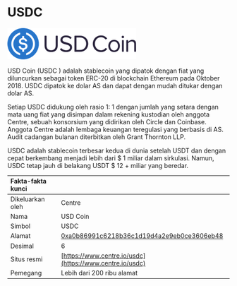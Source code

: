# USDC

![](../../.gitbook/assets/usdc-coin-bd351fb779%20%281%29.png)

USD Coin  \(USDC \) adalah stablecoin yang dipatok dengan fiat yang diluncurkan sebagai token ERC-20 di blockchain Ethereum pada Oktober 2018. USDC dipatok ke dolar AS dan dapat dengan mudah ditukar dengan dolar AS.

Setiap USDC didukung oleh rasio 1: 1 dengan jumlah yang setara dengan mata uang fiat yang disimpan dalam rekening kustodian oleh anggota Centre, sebuah konsorsium yang didirikan oleh Circle dan Coinbase. Anggota Centre adalah lembaga keuangan teregulasi yang berbasis di AS. Audit cadangan bulanan diterbitkan oleh Grant Thornton LLP.

USDC adalah stablecoin terbesar kedua di dunia setelah USDT dan dengan cepat berkembang menjadi lebih dari $ 1 miliar dalam sirkulasi. Namun, USDC tetap jauh di belakang USDT $ 12 + miliar yang beredar.

| Fakta-fakta kunci |  |
| :--- | :--- |
| Dikeluarkan oleh | Centre |
| Nama | USD Coin |
| Simbol | USDC |
| Alamat | [0xa0b86991c6218b36c1d19d4a2e9eb0ce3606eb48](https://etherscan.io/token/0xa0b86991c6218b36c1d19d4a2e9eb0ce3606eb48) |
| Desimal | 6 |
| Situs resmi | [https://www.centre.io/usdc](https://www.centre.io/usdc) |
| Pemegang | Lebih dari 200 ribu alamat |


